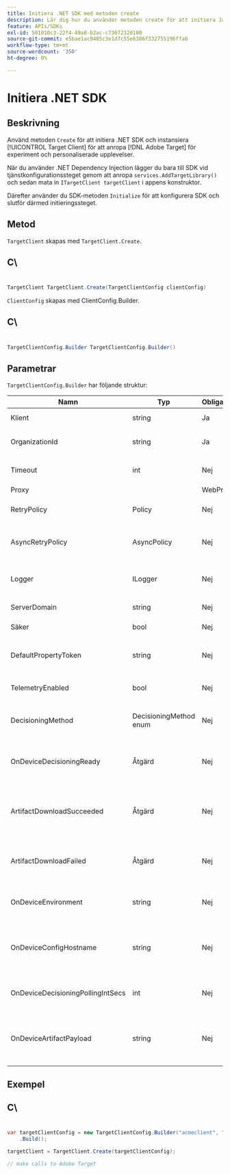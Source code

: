 ```yaml
---
title: Initiera .NET SDK med metoden create
description: Lär dig hur du använder metoden create för att initiera Java SDK och instansiera [!UICONTROL TargetClient] för att ringa till  [!DNL Adobe Target] för experiment och personaliserade upplevelser.
feature: APIs/SDKs
exl-id: 501010c3-22f4-49a8-b2ac-c7307232d180
source-git-commit: e5bae1ac9485c3e1d7c55e6386f332755196ffab
workflow-type: tm+mt
source-wordcount: '350'
ht-degree: 0%

---
```


# Initiera .NET SDK

## Beskrivning

Använd metoden `Create` för att initiera .NET SDK och instansiera [!UICONTROL Target Client] för att anropa [!DNL Adobe Target] för experiment och personaliserade upplevelser.

När du använder .NET Dependency Injection lägger du bara till SDK vid tjänstkonfigurationssteget genom att anropa `services.AddTargetLibrary()` och sedan mata in `ITargetClient targetClient` i appens konstruktor.

Därefter använder du SDK-metoden `Initialize` för att konfigurera SDK och slutför därmed initieringssteget.

## Metod

`TargetClient` skapas med `TargetClient.Create`.

## C\
#

```csharp {line-numbers="true"}
TargetClient TargetClient.Create(TargetClientConfig clientConfig)
```

`ClientConfig` skapas med ClientConfig.Builder.

## C\
#

```csharp {line-numbers="true"}
TargetClientConfig.Builder TargetClientConfig.Builder()
```

## Parametrar

`TargetClientConfig.Builder` har följande struktur:

| Namn | Typ | Obligatoriskt | Standard | Beskrivning |
| --- | --- | --- | --- | --- |
| Klient | string | Ja | Ingen | [!UICONTROL Target Client Id] |
| OrganizationId | string | Ja | Ingen | [!UICONTROL Experience Cloud Organization ID] |
| Timeout | int | Nej | 10000 | Timeout för alla begäranden i millisekunder |
| Proxy |  | WebProxy | Nej | null | Proxy för alla [!DNL Target]-begäranden |
| RetryPolicy | Policy | Nej | null | Prova principen igen för alla [!DNL Target]-begäranden |
| AsyncRetryPolicy | AsyncPolicy | Nej | null | Asynkron återförsöksprincip för alla [!DNL Target]-begäranden |
| Logger | ILogger | Nej | null | Används för felsökningsloggning av [!DNL Target] begäranden och svar |
| ServerDomain | string | Nej | `client.tt.omtrdc.net` | Åsidosätter standardvärdnamn |
| Säker | bool | Nej | true | Avmarkerad för att tillämpa HTTP-schema |
| DefaultPropertyToken | string | Nej | null | Anger standardegenskapstoken för varje `getOffers`-anrop |
| TelemetryEnabled | bool | Nej | true | Skicka telemetridata för att förbättra SDK-upplevelsen |
| DecisioningMethod | DecisioningMethod enum | Nej | ServerSide | Måste anges till OnDevice eller Hybrid för att enhetsbeslut ska kunna aktiveras |
| OnDeviceDecisioningReady | Åtgärd | Nej | null | Delegera för Ready-händelse för enhetsbeslut (anropas en gång när enhetsbeslut är klart) |
| ArtifactDownloadSucceeded | Åtgärd | Nej | null | Delegera för slutförd hämtning av artikelfelaktighet på enheter (anropas för varje slutförd artefakt-hämtning) |
| ArtifactDownloadFailed | Åtgärd | Nej | null | Delegera för fel vid hämtning av artefakt på enheter (anropas för varje misslyckad artefakt-hämtning) |
| OnDeviceEnvironment | string | Nej | produktion | Kan användas för att ange en annan enhetsmiljö, t.ex. mellanlagring |
| OnDeviceConfigHostname | string | Nej | `assets.adobetarget.com` | Kan användas för att ange en annan värd som ska användas för att ladda ned filen med beslutsartefakt på enheten |
| OnDeviceDecisioningPollingIntSecs | int | Nej | 300 (5 min) | Antal sekunder mellan hämtningarna av enhetsspecifik beslutsartefaktfil |
| OnDeviceArtifactPayload | string | Nej | null | Tillhandahåller enhetsspecifik beslutsfattande med en lokal artefaktnyttolast som tillåter omedelbar körning |

## Exempel

## C\
#

```csharp {line-numbers="true"}
var targetClientConfig = new TargetClientConfig.Builder("acmeclient", "ABCDEF012345677890ABCDEF0@AdobeOrg")
    .Build();

targetClient = TargetClient.Create(targetClientConfig);

// make calls to Adobe Target
```
